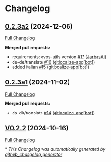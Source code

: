# Changelog

## [0.2.3a2](https://github.com/OpenVoiceOS/ovos-utterance-plugin-cancel/tree/0.2.3a2) (2024-12-06)

[Full Changelog](https://github.com/OpenVoiceOS/ovos-utterance-plugin-cancel/compare/0.2.3a1...0.2.3a2)

**Merged pull requests:**

- requirements: ovos-utils version [\#17](https://github.com/OpenVoiceOS/ovos-utterance-plugin-cancel/pull/17) ([JarbasAl](https://github.com/JarbasAl))
- de-de/translate [\#16](https://github.com/OpenVoiceOS/ovos-utterance-plugin-cancel/pull/16) ([gitlocalize-app[bot]](https://github.com/apps/gitlocalize-app))
- added italian [\#15](https://github.com/OpenVoiceOS/ovos-utterance-plugin-cancel/pull/15) ([gitlocalize-app[bot]](https://github.com/apps/gitlocalize-app))

## [0.2.3a1](https://github.com/OpenVoiceOS/ovos-utterance-plugin-cancel/tree/0.2.3a1) (2024-11-02)

[Full Changelog](https://github.com/OpenVoiceOS/ovos-utterance-plugin-cancel/compare/V0.2.2...0.2.3a1)

**Merged pull requests:**

- da-dk/translate [\#14](https://github.com/OpenVoiceOS/ovos-utterance-plugin-cancel/pull/14) ([gitlocalize-app[bot]](https://github.com/apps/gitlocalize-app))

## [V0.2.2](https://github.com/OpenVoiceOS/ovos-utterance-plugin-cancel/tree/V0.2.2) (2024-10-16)

[Full Changelog](https://github.com/OpenVoiceOS/ovos-utterance-plugin-cancel/compare/0.2.2...V0.2.2)



\* *This Changelog was automatically generated by [github_changelog_generator](https://github.com/github-changelog-generator/github-changelog-generator)*
